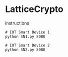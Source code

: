 # LatticeCrypto

instructions
```
# IOT Smart Device 1
python SN1.py 8080

# IOT Smart Device 2
python SN2.py 8080
```